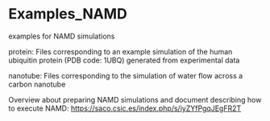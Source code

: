 # Examples_NAMD
examples for NAMD simulations

protein:
Files corresponding to an example simulation of the human ubiquitin protein (PDB code: 1UBQ) generated from experimental data

nanotube:
Files corresponding to the simulation of water flow across a carbon nanotube

Overview about preparing NAMD simulations and document describing how to execute NAMD:
https://saco.csic.es/index.php/s/iyZYfPgqJEgFR2T

